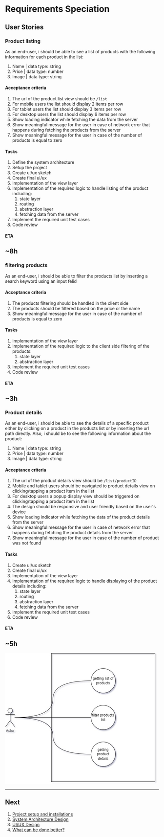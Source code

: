 # Requirements Speciation

## User Stories

### Product listing
As an end-user, i should be able to see a list of products with the following information for each product in the list:

1. Name  | data type: string
2. Price | data type: number
3. Image | data type: string

#### Acceptance criteria
1. The url of the product list view should be `/list`
2. For mobile users the list should display 2 items per row
3. For tablet users the list should display 3 items per row
4. For desktop users the list should display 6 items per row
5. Show loading indicator while fetching the data from the server
6. Show meaningful message for the user in case of network error that happens during fetching the products from the server
7. Show meaningful message for the user in case of the number of products is equal to zero

#### Tasks
1. Define the system architecture 
2. Setup the project
2. Create ul/ux sketch
3. Create final ui/ux 
4. Implementation of the view layer
5. Implementation of the required logic to handle listing of the product including:
    1. state layer
    2. routing
    3. abstraction layer
    4. fetching data from the server
6. Implement the required unit test cases
7. Code review

#### ETA
~8h
-----------

### filtering products
As an end-user, i should be able to filter the products list by inserting a search keyword using an input felid

#### Acceptance criteria
1. The products filtering should be handled in the client side
2. The products should be filtered based on the price or the name
3. Show meaningful message for the user in case of the number of products is equal to zero

#### Tasks
1. Implementation of the view layer
2. Implementation of the required logic to the client side filtering of the products:
    1. state layer
    3. abstraction layer
3. Implement the required unit test cases
4. Code review

#### ETA
~3h
-----------


### Product details
As an end-user, i should be able to see the details of a specific product either by clicking on a product in the products list or by inserting the url path directly. Also, i should be to see the following information about the product:

1. Name  | data type: string
2. Price | data type: number
3. Image | data type: string


#### Acceptance criteria
1. The url of the product details view should be `/list/productID`
2. Mobile and tablet users should be navigated to product details view on clicking/tapping a product item in the list
3. For desktop users a popup display view should be triggered on clicking/tapping a product item in the list
4. The design should be responsive and user friendly based on the user's device  
5. Show loading indicator while fetching the data of the product details from the server
6. Show meaningful message for the user in case of network error that happens during fetching the product details from the server
7. Show meaningful message for the user in case of the number of product was not found

#### Tasks
1. Create ul/ux sketch
2. Create final ui/ux 
3. Implementation of the view layer
4. Implementation of the required logic to handle displaying of the product details including:
    1. state layer
    2. routing
    3. abstraction layer
    4. fetching data from the server
5. Implement the required unit test cases
6. Code review

#### ETA
~5h
-----------

![Use-case diagram](/docs/assets/uscase.jpg?raw=true)

-----------

## Next
1. [Project setup and installations](/docs/setup.md) 
2. [System Architecture Design](/docs/architecture.md)
3. [UI/UX Design](/docs/interface.md)
4. [What can be done better?](/docs/improvements.md)











